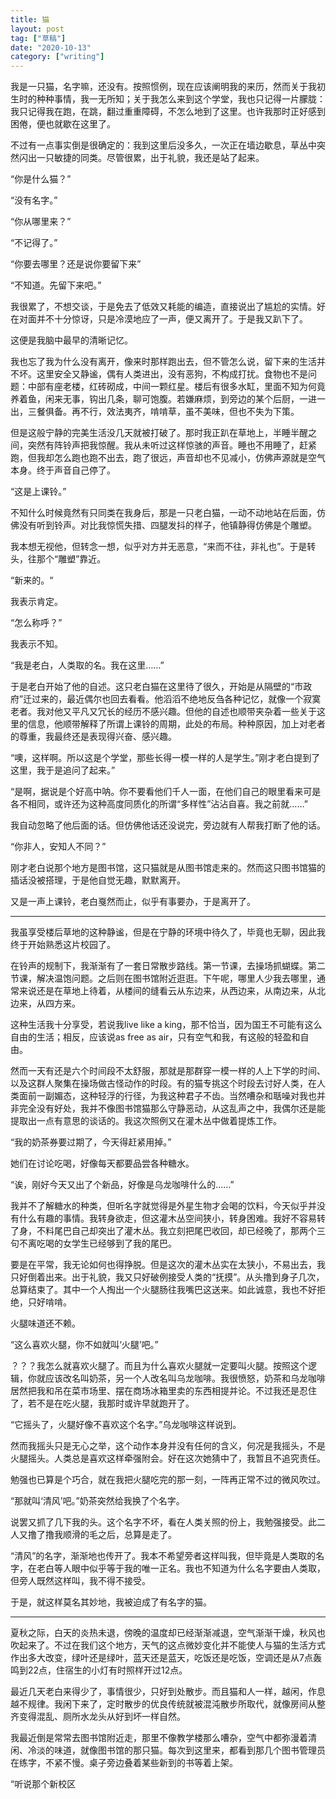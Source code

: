 ```yaml
---
title: 猫
layout: post
tag: ["草稿"]
date: "2020-10-13"
category: ["writing"]
---
```




我是一只猫，名字嘛，还没有。按照惯例，现在应该阐明我的来历，然而关于我初生时的种种事情，我一无所知；关于我怎么来到这个学堂，我也只记得一片朦胧：我只记得我在跑，在跳，翻过重重障碍，不怎么地到了这里。也许我那时正好感到困倦，便也就歇在这里了。

不过有一点事实倒是很确定的：我到这里后没多久，一次正在墙边歇息，草丛中突然闪出一只敏捷的同类。尽管很累，出于礼貌，我还是站了起来。

“你是什么猫？”

“没有名字。”

“你从哪里来？”

“不记得了。”

“你要去哪里？还是说你要留下来”

“不知道。先留下来吧。”

我很累了，不想交谈，于是免去了低效又耗能的编造，直接说出了尴尬的实情。好在对面并不十分惊讶，只是冷漠地应了一声，便又离开了。于是我又趴下了。

这便是我脑中最早的清晰记忆。

我也忘了我为什么没有离开，像来时那样跑出去，但不管怎么说，留下来的生活并不坏。这里安全又静谧，偶有人类进出，没有恶狗，不构成打扰。食物也不是问题：中部有座老楼，红砖砌成，中间一颗红星。楼后有很多水缸，里面不知为何竟养着鱼，闲来无事，钩出几条，聊可饱腹。若嫌麻烦，到旁边的某个后厨，一进一出，三餐俱备。再不行，效法夷齐，啃啃草，虽不美味，但也不失为下策。

但是这般宁静的完美生活没几天就被打破了。那时我正趴在草地上，半睡半醒之间，突然有阵铃声把我惊醒。我从未听过这样惊骇的声音。睡也不用睡了，赶紧跑，但我却怎么跑也跑不出去，跑了很远，声音却也不见减小，仿佛声源就是空气本身。终于声音自己停了。

“这是上课铃。”

不知什么时候竟然有只同类在我身后，那是一只老白猫，一动不动地站在后面，仿佛没有听到铃声。对比我惊慌失措、四腿发抖的样子，他镇静得仿佛是个雕塑。

我本想无视他，但转念一想，似乎对方并无恶意，“来而不往，非礼也”。于是转头，往那个“雕塑”靠近。

“新来的。“

我表示肯定。

“怎么称呼？”

我表示不知。

“我是老白，人类取的名。我在这里……”

于是老白开始了他的自述。这只老白猫在这里待了很久，开始是从隔壁的“市政府”迁过来的，最近偶尔也回去看看。他滔滔不绝地反刍各种记忆，就像一个寂寞老者。我对他又平凡又冗长的经历不感兴趣。但他的自述也顺带夹杂着一些关于这里的信息，他顺带解释了所谓上课铃的周期，此处的布局。种种原因，加上对老者的尊重，我最终还是表现得兴奋、感兴趣。

“噢，这样啊。所以这是个学堂，那些长得一模一样的人是学生。”刚才老白提到了这里，我于是追问了起来。”

“是啊，据说是个好高中呐。你不要看他们千人一面，在他们自己的眼里看来可是各不相同，或许还为这种高度同质化的所谓“多样性”沾沾自喜。我之前就……”

我自动忽略了他后面的话。但仿佛他话还没说完，旁边就有人帮我打断了他的话。

“你非人，安知人不同？”

刚才老白说那个地方是图书馆，这只猫就是从图书馆走来的。然而这只图书馆猫的插话没被搭理，于是他自觉无趣，默默离开。

又是一声上课铃，老白戛然而止，似乎有事要办，于是离开了。

---

我虽享受楼后草地的这种静谧，但是在宁静的环境中待久了，毕竟也无聊，因此我终于开始熟悉这片校园了。

在铃声的规制下，我渐渐有了一套日常散步路线。第一节课，去操场抓蝴蝶。第二节课，解决温饱问题。之后则在图书馆附近逛逛。下午呢，哪里人少我去哪里，通常来说还是在草地上待着，从楼间的缝看云从东边来，从西边来，从南边来，从北边来，从四方来。

这种生活我十分享受，若说我live like a king，那不恰当，因为国王不可能有这么自由的生活；相反，应该说as free as air，只有空气和我，有这般的轻盈和自由。

然而一天有还是六个时间段不太舒服，那就是那群穿一模一样的人上下学的时间、以及这群人聚集在操场做古怪动作的时段。有的猫专挑这个时段去讨好人类，在人类面前一副媚态，这种轻浮的行径，为我这种君子不齿。当然嘈杂和聒噪对我也并非完全没有好处，我并不像图书馆猫那么守静恶动，从这乱声之中，我偶尔还是能提取出一点有意思的谈话的。我这次照例又在灌木丛中做着提炼工作。

“我的奶茶券要过期了，今天得赶紧用掉。”

她们在讨论吃喝，好像每天都要品尝各种糖水。

“诶，刚好今天又出了个新品，好像是乌龙咖啡什么的……”

我并不了解糖水的种类，但听名字就觉得是外星生物才会喝的饮料，今天似乎并没有什么有趣的事情。我转身欲走，但这灌木丛空间狭小，转身困难。我好不容易转了身，不料尾巴自己却突出了灌木丛。我立刻把尾巴收回，却已经晚了，那两个三句不离吃喝的女学生已经够到了我的尾巴。

要是在平常，我无论如何也得挣脱。但是这次的灌木丛实在太狭小，不易出去，我只好倒着出来。出于礼貌，我又只好破例接受人类的“抚摸”。从头撸到身子几次，总算结束了。其中一个人掏出一个火腿肠往我嘴巴这送来。如此诚意，我也不好拒绝，只好啃啃。

火腿味道还不赖。

“这么喜欢火腿，你不如就叫‘火腿’吧。”

？？？我怎么就喜欢火腿了。而且为什么喜欢火腿就一定要叫火腿。按照这个逻辑，你就应该改名叫奶茶，另一个人改名叫乌龙咖啡。我很愤怒，奶茶和乌龙咖啡居然把我和吊在菜市场里、摆在商场冰箱里卖的东西相提并论。不过我还是忍住了，若不是在吃火腿，我那时或许早就跑开了。

“它摇头了，火腿好像不喜欢这个名字。”乌龙咖啡这样说到。

然而我摇头只是无心之举，这个动作本身并没有任何的含义，何况是我摇头，不是火腿摇头。人类总是喜欢这样牵强附会。好在这次她猜中了，我暂且不追究责任。

勉强也已算是个巧合，就在我把火腿吃完的那一刻，一阵再正常不过的微风吹过。

“那就叫‘清风’吧。”奶茶突然给我换了个名字。

说罢又抓了几下我的头。这个名字不坏，看在人类关照的份上，我勉强接受。此二人又撸了撸我顺滑的毛之后，总算是走了。

“清风”的名字，渐渐地也传开了。我本不希望旁者这样叫我，但毕竟是人类取的名字，在老白等人眼中似乎等于我的唯一正名。我也不知道为什么名字要由人类取，但旁人既然这样叫，我不得不接受。

于是，就这样莫名其妙地，我被迫成了有名字的猫。

---

夏秋之际，白天的炎热未退，傍晚的温度却已经渐渐减退，空气渐渐干燥，秋风也吹起来了。不过在我们这个地方，天气的这点微妙变化并不能使人与猫的生活方式作出多大改变，绿叶还是绿叶，蓝天还是蓝天，吃饭还是吃饭，空调还是从7点轰鸣到22点，住宿生的小灯有时照样开过12点。

最近几天老白来得少了，事情很少，只好到处散步。而且猫和人一样，越闲，作息越不规律。我闲下来了，定时散步的优良传统就被混沌散步所取代，就像房间从整齐变得混乱、厕所水龙头从好到坏一样自然。

我最近倒是常常去图书馆附近走，那里不像教学楼那么嘈杂，空气中都弥漫着清闲、冷淡的味道，就像图书馆的那只猫。每次到这里来，都看到那几个图书管理员在练字，不紧不慢。桌子旁边叠着某些新到的书等着上架。

“听说那个新校区

